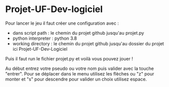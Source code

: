 # Projet-UF-Dev-logiciel

Pour lancer le jeu il faut créer une configuration avec :
 - dans script path : le chemin du projet github jusqu'au projet.py
 - python interpreter : python 3.8
 - working directory : le chemin du projet github jusqu'au dossier du projet ici Projet-UF-Dev-Logiciel

Puis il faut run le fichier projet.py et voilà vous pouvez jouer !

Au début entrez votre pseudo ou votre nom puis valider avec la touche "entrer".
Pour se déplacer dans le menu utilisez les flèches ou "z" pour monter et "s" pour descendre pour valider un choix utilisez espace.